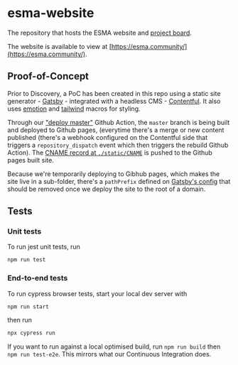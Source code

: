 # esma-website

The repository that hosts the ESMA website and [project board](https://github.com/redbadger/esma-website/projects).

The website is available to view at [https://esma.community/](https://esma.community/).

## Proof-of-Concept

Prior to Discovery, a PoC has been created in this repo using a static site generator - [Gatsby](https://www.gatsbyjs.org/) - integrated with a headless CMS - [Contentful](https://www.contentful.com/). It also uses [emotion](https://emotion.sh/) and [tailwind](https://tailwindcss.com/) macros for styling.

Through our ["deploy master"](./.github/workflows/deploy-master.yml) Github Action, the `master` branch is being built and deployed to Github pages, (everytime there's a merge or new content published (there's a webhook configured on the Contentful side that triggers a `repository_dispatch` event which then triggers the rebuild Github Action).
The [CNAME record at `./static/CNAME`](./static/CNAME) is pushed to the Github pages built site.

Because we're temporarily deploying to Gibhub pages, which makes the site live in a sub-folder, there's a `pathPrefix` defined on [Gatsby's config](./gastby-config.js) that should be removed once we deploy the site to the root of a domain.

## Tests

### Unit tests

To run jest unit tests, run

```sh
npm run test
```

### End-to-end tests

To run cypress browser tests, start your local dev server with

```sh
npm run start
```

then run

```sh
npx cypress run
```

If you want to run against a local optimised build, run `npm run build` then `npm run test-e2e`.
This mirrors what our Continuous Integration does.
